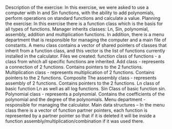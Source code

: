 Description of the exercise:
In this exercise, we were asked to use a computer with ln and Sin functions, with the ability to add polynomials, perform operations on standard functions and calculate a value.
Planning the exercise:
In this exercise there is a function class which is the basis for all types of functions.
Manager inherits classes: Ln, Sin, polynomial, assembly, addition and multiplication functions.
In addition, there is a menu department that is responsible for managing the computer and a main file of constants.
A menu class contains a vector of shared pointers of classes that inherit from a function class, and this vector is the list of functions currently installed in the calculator.
Files we created:
function class of functions - a class from which all specific functions are inherited.
Add class - represents a connection of 2 functions. Contains pointers to the 2 functions.
Multiplication class - represents multiplication of 2 functions. Contains pointers to the 2 functions.
Composite The assembly class - represents assembly of 2 functions. Contains pointers to the 2 functions.
Ln class of basic function Ln as well as all log functions.
Sin Class of basic function sin.
Polynomial class - represents a polynomial. Contains the coefficients of the polynomial and the degree of the polynomials.
Menu department - responsible for managing the calculator.
Main data structures –
In the menu class there is a vector of function partner pointers, each function is represented by a partner pointer so that if it is deleted it will be inside a function assembly/multiplication/combination if it was used there.
